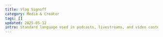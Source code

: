 ```yaml
---
title: Vlog Signoff
category: Media & Creator
tags: []
updated: 2025-05-12
intro: Standard language used in podcasts, livestreams, and video content creation.
---
```

